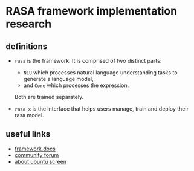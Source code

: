 # RASA framework implementation research

## definitions
* `rasa` is the framework. It is comprised of two distinct parts:
  * `NLU` which processes natural language understanding tasks to generate a language model,
  * and `Core` which processes the expression.
  
  Both are trained separately.
* `rasa x` is the interface that helps users manage, train and deploy their rasa model.

## useful links
* [framework docs](https://rasa.com/docs/)
* [community forum](https://forum.rasa.com/)  
* [about ubuntu screen](https://doc.ubuntu-fr.org/screen)